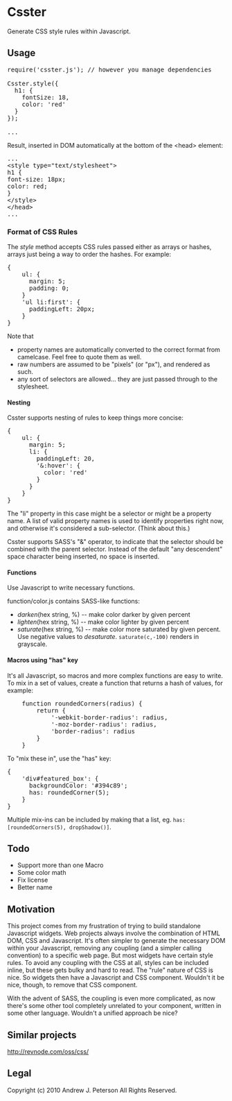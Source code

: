 # Csster

Generate CSS style rules within Javascript.

## Usage

<pre>
require('csster.js'); // however you manage dependencies

Csster.style({
  h1: {
    fontSize: 18,
    color: 'red'
  }
});

...
</pre>

Result, inserted in DOM automatically at the bottom of the &lt;head&gt; element:
<pre>
...
&lt;style type="text/stylesheet"&gt;
h1 {
font-size: 18px;
color: red;
}
&lt;/style&gt;
&lt;/head&gt;
...
</pre>

### Format of CSS Rules

The *style* method accepts CSS rules passed either as arrays or hashes, arrays just being
a way to order the hashes. For example:

<pre>
{
    ul: {
      margin: 5;
      padding: 0;
    }
    'ul li:first': {
      paddingLeft: 20px;
    }
}
</pre>

Note that

* property names are automatically converted to the correct format from camelcase. Feel free to quote them as well.
* raw numbers are assumed to be "pixels" (or "px"), and rendered as such.
* any sort of selectors are allowed... they are just passed through to the stylesheet.

#### Nesting
Csster supports nesting of rules to keep things more concise:
<pre>
{
    ul: {
      margin: 5;
      li: {
        paddingLeft: 20,
        '&:hover': {
          color: 'red'
        }
      }
    }
}
</pre>

The "li" property in this case might be a selector or might be a property name. A list of valid
property names is used to identify properties right now, and otherwise it's considered a sub-selector.
(Think about this.)

Csster supports SASS's "&" operator, to indicate that the selector should be combined with the parent selector.
Instead of the default "any descendent" space character being inserted, no space is inserted.

#### Functions
Use Javascript to write necessary functions.

function/color.js contains SASS-like functions:

*  *darken*(hex string, %) -- make color darker by given percent
*  *lighten*(hex string, %) -- make color lighter by given percent
*  *saturate*(hex string, %)  -- make color more saturated by given percent. Use negative values to *desaturate*. <code>saturate(c,-100)</code> renders in grayscale.

#### Macros using "has" key
It's all Javascript, so macros and more complex functions are easy to write. To mix in a set of values, create a function
that returns a hash of values, for example:

<pre>
    function roundedCorners(radius) {
        return {
            '-webkit-border-radius': radius,
            '-moz-border-radius': radius,
            'border-radius': radius
        }
    }
</pre>

To "mix these in", use the "has" key:

<pre>
{
    'div#featured_box': {
      backgroundColor: '#394c89';
      has: roundedCorner(5);
    }
}
</pre>

Multiple mix-ins can be included by making that a list, eg. <code>has: [roundedCorners(5), dropShadow()]</code>.




## Todo

* Support more than one Macro
* Some color math
* Fix license
* Better name



## Motivation

This project comes from my frustration of trying to build standalone Javascript widgets. Web
projects always involve the combination of HTML DOM, CSS and Javascript. It's often simpler to
generate the necessary DOM within your Javascript, removing any coupling (and a simpler calling
convention) to a specific web page. But most widgets have certain style rules. To avoid
any coupling with the CSS at all, styles can be included inline, but these gets bulky 
and hard to read. The "rule" nature of CSS is nice. So widgets then have a Javascript
and CSS component. Wouldn't it be nice, though, to remove that CSS component. 

With the advent of SASS, the coupling is even more complicated, as now there's some other
tool completely unrelated to your component, written in some other language. Wouldn't
a unified approach be nice?


## Similar projects

http://revnode.com/oss/css/

## Legal

Copyright (c) 2010 Andrew J. Peterson
All Rights Reserved.
